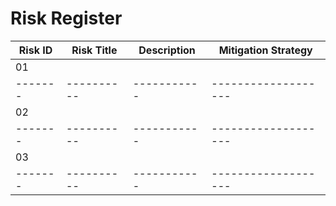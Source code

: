 # Risk Register

| Risk ID | Risk Title | Description | Mitigation Strategy |
| ------- | ---------- | ----------- | ------------------- |
| 01 |  |  |  |
| ------- | ---------- | ----------- | ------------------- |
| 02 |  |  |  |
| ------- | ---------- | ----------- | ------------------- |
| 03 |  |  |  |
| ------- | ---------- | ----------- | ------------------- |

